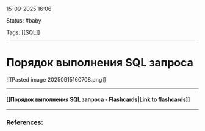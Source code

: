 
15-09-2025 16:06

Status: #baby 

Tags: [[SQL]]

---
# Порядок выполнения SQL запроса

![[Pasted image 20250915160708.png]]

----
#### [[Порядок выполнения SQL запроса - Flashcards|Link to flashcards]]



---
### References:

